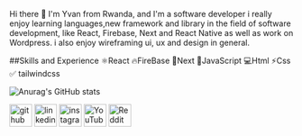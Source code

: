 Hi there 👋
 I'm Yvan from Rwanda, and I'm a software developer i really enjoy learning languages,new framework and library in the field of software development, like React, Firebase, Next and React Native
 as well as work on Wordpress. i also enjoy wireframing ui, ux and design in general.

 ##Skills and Experience
  ⚛React
  🔥FireBase 
  📰Next
  🔰JavaScript
  💻Html
  ⚡Css
  ✅ tailwindcss
 

 ![Anurag's GitHub stats](https://github-readme-stats.vercel.app/api?username=yvanddniyo&theme=dark&show_icons=true)

[<img src='https://cdn.jsdelivr.net/npm/simple-icons@3.0.1/icons/github.svg' alt='github' height='40'>](https://github.com/yvanddniyo)  [<img src='https://cdn.jsdelivr.net/npm/simple-icons@3.0.1/icons/linkedin.svg' alt='linkedin' height='40'>](https://www.linkedin.com/in/linkedin.com/in/niyonshima-yvan-04247327a/)  [<img src='https://cdn.jsdelivr.net/npm/simple-icons@3.0.1/icons/instagram.svg' alt='instagram' height='40'>](https://www.instagram.com/yva.n_/)  [<img src='https://cdn.jsdelivr.net/npm/simple-icons@3.0.1/icons/youtube.svg' alt='YouTube' height='40'>](https://www.youtube.com/channel/nyvan80076@gmail.com)  [<img src='https://cdn.jsdelivr.net/npm/simple-icons@3.0.1/icons/reddit.svg' alt='Reddit' height='40'>](https://www.reddit.com/user/yvan_2)  

